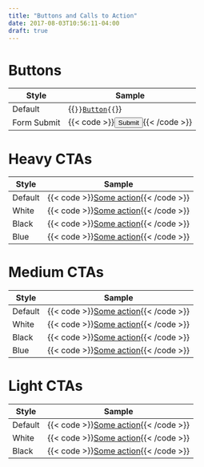 ```yaml
---
title: "Buttons and Calls to Action"
date: 2017-08-03T10:56:11-04:00
draft: true
---
```


# Buttons
Style | Sample
----- | -------
Default | {{<code>}}<a href="#" class="button">Button</a>{{</code>}}
Form Submit | {{< code >}}<input type="submit" class="button" value="Submit">{{< /code >}}

# Heavy CTAs
Style | Sample
----- | ------
Default | {{< code >}}<a href="#" class="button heavy-cta">Some action</a>{{< /code >}}
White | {{< code >}}<a href="#" class="button heavy-cta white">Some action</a>{{< /code >}}
Black | {{< code >}}<a href="#" class="button heavy-cta black">Some action</a>{{< /code >}}
Blue | {{< code >}}<a href="#" class="button heavy-cta blue">Some action</a>{{< /code >}}

# Medium CTAs
Style | Sample
----- | ------
Default | {{< code >}}<a href="#" class="button medium-cta">Some action</a>{{< /code >}}
White | {{< code >}}<a href="#" class="button medium-cta white">Some action</a>{{< /code >}}
Black | {{< code >}}<a href="#" class="button medium-cta black">Some action</a>{{< /code >}}
Blue | {{< code >}}<a href="#" class="button medium-cta blue">Some action</a>{{< /code >}}

# Light CTAs
Style | Sample
----- | ------
Default | {{< code >}}<a href="#" class="light-cta">Some action</a>{{< /code >}}
White | {{< code >}}<a href="#" class="light-cta white">Some action</a>{{< /code >}}
Black | {{< code >}}<a href="#" class="light-cta black">Some action</a>{{< /code >}}